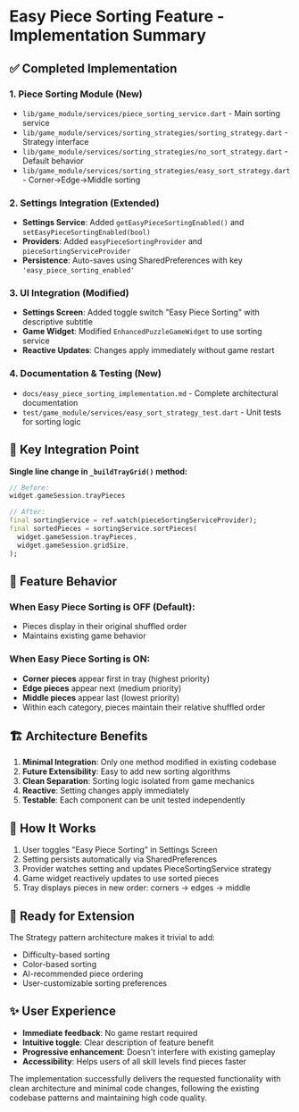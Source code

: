 # Easy Piece Sorting Feature - Implementation Summary

## ✅ Completed Implementation

### 1. **Piece Sorting Module** (New)
- `lib/game_module/services/piece_sorting_service.dart` - Main sorting service
- `lib/game_module/services/sorting_strategies/sorting_strategy.dart` - Strategy interface  
- `lib/game_module/services/sorting_strategies/no_sort_strategy.dart` - Default behavior
- `lib/game_module/services/sorting_strategies/easy_sort_strategy.dart` - Corner→Edge→Middle sorting

### 2. **Settings Integration** (Extended)
- **Settings Service**: Added `getEasyPieceSortingEnabled()` and `setEasyPieceSortingEnabled(bool)`
- **Providers**: Added `easyPieceSortingProvider` and `pieceSortingServiceProvider`
- **Persistence**: Auto-saves using SharedPreferences with key `'easy_piece_sorting_enabled'`

### 3. **UI Integration** (Modified)
- **Settings Screen**: Added toggle switch "Easy Piece Sorting" with descriptive subtitle
- **Game Widget**: Modified `EnhancedPuzzleGameWidget` to use sorting service
- **Reactive Updates**: Changes apply immediately without game restart

### 4. **Documentation & Testing** (New)
- `docs/easy_piece_sorting_implementation.md` - Complete architectural documentation
- `test/game_module/services/easy_sort_strategy_test.dart` - Unit tests for sorting logic

## 🔧 Key Integration Point

**Single line change in `_buildTrayGrid()` method:**
```dart
// Before:
widget.gameSession.trayPieces

// After:
final sortingService = ref.watch(pieceSortingServiceProvider);
final sortedPieces = sortingService.sortPieces(
  widget.gameSession.trayPieces,
  widget.gameSession.gridSize,
);
```

## 🎯 Feature Behavior

### When Easy Piece Sorting is **OFF** (Default):
- Pieces display in their original shuffled order
- Maintains existing game behavior

### When Easy Piece Sorting is **ON**:
- **Corner pieces** appear first in tray (highest priority)
- **Edge pieces** appear next (medium priority)  
- **Middle pieces** appear last (lowest priority)
- Within each category, pieces maintain their relative shuffled order

## 🏗️ Architecture Benefits

1. **Minimal Integration**: Only one method modified in existing codebase
2. **Future Extensibility**: Easy to add new sorting algorithms
3. **Clean Separation**: Sorting logic isolated from game mechanics
4. **Reactive**: Setting changes apply immediately
5. **Testable**: Each component can be unit tested independently

## 🔄 How It Works

1. User toggles "Easy Piece Sorting" in Settings Screen
2. Setting persists automatically via SharedPreferences
3. Provider watches setting and updates PieceSortingService strategy
4. Game widget reactively updates to use sorted pieces
5. Tray displays pieces in new order: corners → edges → middle

## 🚀 Ready for Extension

The Strategy pattern architecture makes it trivial to add:
- Difficulty-based sorting
- Color-based sorting  
- AI-recommended piece ordering
- User-customizable sorting preferences

## ✨ User Experience

- **Immediate feedback**: No game restart required
- **Intuitive toggle**: Clear description of feature benefit
- **Progressive enhancement**: Doesn't interfere with existing gameplay
- **Accessibility**: Helps users of all skill levels find pieces faster

The implementation successfully delivers the requested functionality with clean architecture and minimal code changes, following the existing codebase patterns and maintaining high code quality.

